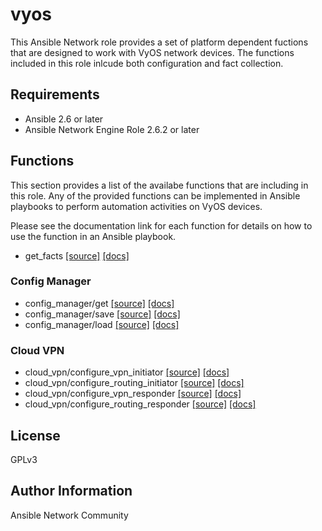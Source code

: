 # vyos

This Ansible Network role provides a set of platform dependent fuctions that
are designed to work with VyOS network devices.  The functions included
in this role inlcude both configuration and fact collection.

## Requirements

* Ansible 2.6 or later
* Ansible Network Engine Role 2.6.2 or later

## Functions

This section provides a list of the availabe functions that are including
in this role.  Any of the provided functions can be implemented in Ansible
playbooks to perform automation activities on VyOS devices.

Please see the documentation link for each function for details on how to use
the function in an Ansible playbook.

* get_facts [[source]](https://github.com/ansible-network/vyos/blob/devel/tasks/get_facts.yaml) [[docs]](https://github.com/ansible-network/vyos/blob/devel/docs/get_facts.md)

### Config Manager

* config_manager/get [[source]](https://github.com/ansible-network/vyos/blob/devel/tasks/config_manager/get.yaml) [[docs]](https://github.com/ansible-network/vyos/blob/devel/docs/config_manager/get.md)
* config_manager/save [[source]](https://github.com/ansible-network/vyos/blob/devel/tasks/config_manager/save.yaml) [[docs]](https://github.com/ansible-network/vyos/blob/devel/docs/config_manager/save.md)
* config_manager/load [[source]](https://github.com/ansible-network/vyos/blob/devel/tasks/config_manager/load.yaml) [[docs]](https://github.com/ansible-network/vyos/blob/devel/docs/config_manager/load.md)

### Cloud VPN
* cloud_vpn/configure_vpn_initiator [[source]](https://github.com/ansible-network/vyos/blob/devel/tasks/cloud_vpn/configure_vpn_initiator.yaml) [[docs]](https://github.com/ansible-network/vyos/blob/devel/docs/cloud_vpn/configure_vpn_initiator.md)
* cloud_vpn/configure_routing_initiator [[source]](https://github.com/ansible-network/vyos/blob/devel/tasks/cloud_vpn/configure_routing_initiator.yaml) [[docs]](https://github.com/ansible-network/vyos/blob/devel/docs/cloud_vpn/configure_routing_initiator.md)
* cloud_vpn/configure_vpn_responder [[source]](https://github.com/ansible-network/vyos/blob/devel/tasks/cloud_vpn/configure_vpn_responder.yaml) [[docs]](https://github.com/ansible-network/vyos/blob/devel/docs/cloud_vpn/configure_vpn_responder.md)
* cloud_vpn/configure_routing_responder [[source]](https://github.com/ansible-network/vyos/blob/devel/tasks/cloud_vpn/configure_routing_responder.yaml) [[docs]](https://github.com/ansible-network/vyos/blob/devel/docs/cloud_vpn/configure_routing_responder.md)

## License

GPLv3

## Author Information

Ansible Network Community
